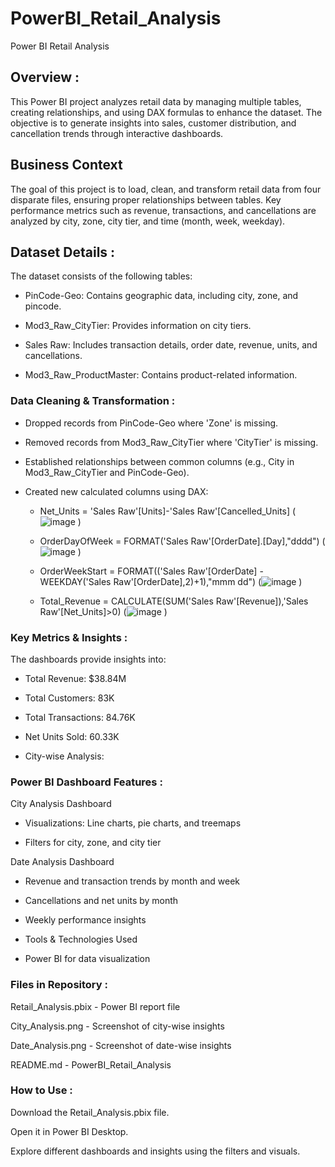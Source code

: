 # PowerBI_Retail_Analysis
Power BI Retail Analysis

## Overview :

This Power BI project analyzes retail data by managing multiple tables, creating relationships, and using DAX formulas to enhance the dataset. The objective is to generate insights into sales, customer distribution, and cancellation trends through interactive dashboards.

## Business Context

The goal of this project is to load, clean, and transform retail data from four disparate files, ensuring proper relationships between tables. Key performance metrics such as revenue, transactions, and cancellations are analyzed by city, zone, city tier, and time (month, week, weekday).

## Dataset Details :

The dataset consists of the following tables:

- PinCode-Geo: Contains geographic data, including city, zone, and pincode.

- Mod3_Raw_CityTier: Provides information on city tiers.

- Sales Raw: Includes transaction details, order date, revenue, units, and cancellations.

- Mod3_Raw_ProductMaster: Contains product-related information.


### Data Cleaning & Transformation :


- Dropped records from PinCode-Geo where 'Zone' is missing.

- Removed records from Mod3_Raw_CityTier where 'CityTier' is missing.

- Established relationships between common columns (e.g., City in Mod3_Raw_CityTier and PinCode-Geo).

- Created new calculated columns using DAX:

	- Net_Units = 'Sales Raw'[Units]-'Sales Raw'[Cancelled_Units] (![image](https://github.com/user-attachments/assets/f2b10da2-6e68-4d84-af29-5c252c46794c)
)


	- OrderDayOfWeek = FORMAT('Sales Raw'[OrderDate].[Day],"dddd") (![image](https://github.com/user-attachments/assets/2acc9fe4-00dd-4fe4-9e0b-17c967523d78)
)

	- OrderWeekStart = FORMAT(('Sales Raw'[OrderDate] - WEEKDAY('Sales Raw'[OrderDate],2)+1),"mmm dd")  (![image](https://github.com/user-attachments/assets/122c0e3b-b767-443e-bb8a-54dd6a6d974a)
)

	- Total_Revenue = CALCULATE(SUM('Sales Raw'[Revenue]),'Sales Raw'[Net_Units]>0)  (![image](https://github.com/user-attachments/assets/175b7fdd-3f00-4dae-87aa-960653b02642)
)



### Key Metrics & Insights :


The dashboards provide insights into:

- Total Revenue: $38.84M

- Total Customers: 83K

- Total Transactions: 84.76K

- Net Units Sold: 60.33K

- City-wise Analysis:

### Power BI Dashboard Features :


City Analysis Dashboard

- Visualizations: Line charts, pie charts, and treemaps

- Filters for city, zone, and city tier

Date Analysis Dashboard 

- Revenue and transaction trends by month and week

- Cancellations and net units by month

- Weekly performance insights

- Tools & Technologies Used

- Power BI for data visualization


### Files in Repository :


Retail_Analysis.pbix - Power BI report file

City_Analysis.png - Screenshot of city-wise insights

Date_Analysis.png - Screenshot of date-wise insights

README.md - PowerBI_Retail_Analysis


### How to Use :


Download the Retail_Analysis.pbix file.

Open it in Power BI Desktop.

Explore different dashboards and insights using the filters and visuals.
